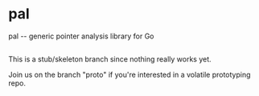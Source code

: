 # pal

pal -- generic pointer analysis library for Go

##

This is a stub/skeleton branch since nothing really works yet.

Join us on the branch "proto" if you're interested in 
a volatile prototyping repo.



